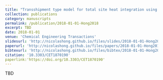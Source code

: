 ```yaml
---
title: "Transshipment type model for total site heat integration using non-isothermal utility loop"
collection: publications
category: manuscripts
permalink: /publication/2018-01-01-Hong2018
excerpt: TBD
date: 2018-01-01
venue: 'Chemical Engineering Transactions'
slidesurl: 'http://nicolashong.github.io/files/slides/2018-01-01-Hong2018.pdf'
paperurl: 'http://nicolashong.github.io/files/papers/2018-01-01-Hong2018.pdf'
bibtexurl: 'http://nicolashong.github.io/files/bibtex/2018-01-01-Hong2018.bib'
citation: '10.3303/CET1870190'
paperlink:'https://doi.org/10.3303/CET1870190'
---
```


TBD
